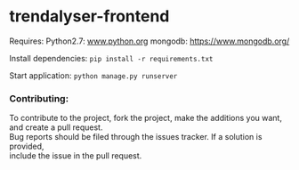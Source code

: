 # trendalyser-frontend

Requires: 
    Python2.7: www.python.org
    mongodb: https://www.mongodb.org/

Install dependencies:
`pip install -r requirements.txt`

Start application: 
`python manage.py runserver`

### Contributing:  
   To contribute to the project, fork the project, make the additions you want,  
    and create a pull request.  
    Bug reports should be filed through the issues tracker. If a solution is provided,  
    include the issue in the pull request.
